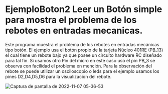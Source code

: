 # EjemploBoton2 Leer un Botón simple para mostra el problema de los rebotes en entradas mecanicas.
Este programa muestra el problema de los rebotes en entradas mecánicas tipo botón. 
El ejemplo usa el botón propio de la tarjeta Núcleo 401RE (PB_13) el cual tiene un rebote bajo ya que posee un circuito hardware RC diseñado para tal fin. 
Si usamos otro Pin del micro en este caso uso el pin PB_3 se observa con facilidad el problema en mención. Para la observaciòn del rebote se puede utilizar un osciloscopio o leds para el ejemplo usamos los pines D2,D4,D5,D6 para la visualizaciòn del rebote.

![Captura de pantalla de 2022-11-07 05-36-53](https://user-images.githubusercontent.com/111470363/200290289-428feb4c-c8a3-45c1-a075-4c801955fed3.png)

